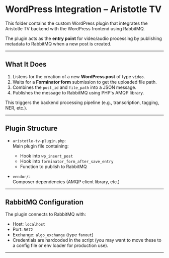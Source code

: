 # WordPress Integration – Aristotle TV

This folder contains the custom WordPress plugin that integrates the Aristotle TV backend with the WordPress frontend using RabbitMQ.

The plugin acts as the **entry point** for video/audio processing by publishing metadata to RabbitMQ when a new post is created.

---

## What It Does

1. Listens for the creation of a new **WordPress post** of type `video`.
2. Waits for a **Forminator form** submission to get the uploaded file path.
3. Combines the `post_id` and `file_path` into a JSON message.
4. Publishes the message to RabbitMQ using PHP's AMQP library.

This triggers the backend processing pipeline (e.g., transcription, tagging, NER, etc.).

---

## Plugin Structure

- `aristotle-tv-plugin.php`:  
  Main plugin file containing:
  - Hook into `wp_insert_post`
  - Hook into `forminator_form_after_save_entry`
  - Function to publish to RabbitMQ

- `vendor/`:  
  Composer dependencies (AMQP client library, etc.)

---

## RabbitMQ Configuration

The plugin connects to RabbitMQ with:
- Host: `localhost`
- Port: `5672`
- Exchange: `algo_exchange` (type `fanout`)
- Credentials are hardcoded in the script (you may want to move these to a config file or env loader for production use).

---




